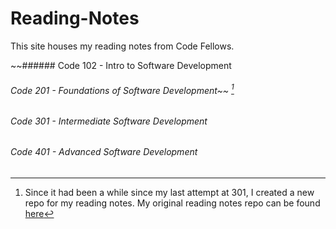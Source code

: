 # Reading-Notes
This site houses my reading notes from Code Fellows.

~~###### Code 102 - Intro to Software Development
###### Code 201 - Foundations of Software Development~~ [^1]


###### Code 301 - Intermediate Software Development

###### Code 401 - Advanced Software Development

[^1]: Since it had been a while since my last attempt at 301, I created a new repo for my reading notes. My original reading notes repo can be found [here](https://github.com/MichaelCampbell-on3001/2021-reading-notes) 
